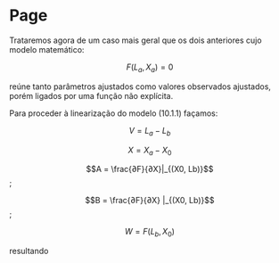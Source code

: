 # Page

Trataremos agora de um caso mais geral que os dois anteriores cujo modelo matemático:

$$F(L_{a},X_{a})=0$$

reúne tanto parâmetros ajustados como valores observados ajustados, porém ligados por uma função não explícita.

Para proceder à linearização do modelo (10.1.1) façamos:

$$V=L_{a}−L_{b}$$

$$X=X_{a}-X_{0}$$

$$A = \frac{∂F}{∂X}|_{(X0, Lb)}$$;

$$B = \frac{∂F}{∂X} |_{(X0, Lb)}$$;

$$W=F(L_{b},X_{0})$$

resultando
